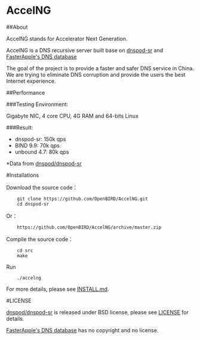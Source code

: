 # AccelNG

##About

AccelNG stands for Accelerator Next Generation. 

AccelNG is a DNS recursive server built base on [dnspod-sr](https://github.com/DNSPod/dnspod-sr) and [FasterApple's DNS database](https://github.com/FasterApple/fasterapple)

The goal of the project is to provide a faster and safer DNS service in China. We are trying to eliminate DNS corruption and provide the users the best Internet experience.

##Performance

###Testing Environment:

Gigabyte NIC, 4 core CPU, 4G RAM and 64-bits Linux

###Result:

- dnspod-sr: 150k qps
- BIND 9.9: 70k qps
- unbound 4.7: 80k qps

*Data from [dnspod/dnspod-sr](https://github.com/DNSPod/dnspod-sr#%E6%80%A7%E8%83%BD)

#Installations

Download the source code：
```
    git clone https://github.com/OpenBIRD/AccelNG.git
    cd dnspod-sr
```

Or：
```
    https://github.com/OpenBIRD/AccelNG/archive/master.zip
```

Compile the source code：
```
    cd src
    make
```

Run
```
    ./accelng
```

For more details, please see [INSTALL.md](./INSTALL.md).

#LICENSE

[dnspod/dnspod-sr](https://github.com/DNSPod/dnspod-sr) is released under BSD license, please see [LICENSE](./LICENSE) for details.

[FasterApple's DNS database](https://github.com/FasterApple/fasterapple) has no copyright and no license.
